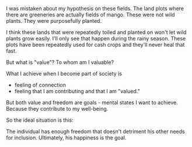 I was mistaken about my hypothesis on these fields. The land plots where there are greeneries are actually fields of mango. These were not wild plants. They were purposefully planted.

I think these lands that were repeatedly toiled and planted on won't let wild plants grow easily. I'll only see that happen during the rainy season. These plots have been repeatedly used for cash crops and they'll never heal that fast.

But what is "value"? To whom am I valuable?

What I achieve when I become part of society is
- feeling of connection
- feeling that I am contributing and that I am "valued."

But both value and freedom are goals - mental states I want to achieve. Because they contribute to my well-being.

So the ideal situation is this:

The individual has enough freedom that doesn't detriment his other needs for inclusion. Ultimately, his happiness is the goal.